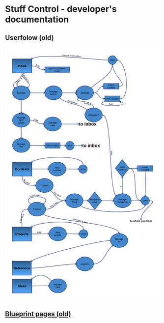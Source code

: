 # Stuff Control - developer's documentation

## Userfolow (old)
![userflow](flow.png)

## [Blueprint pages (old)](oldBluePrint.md)
